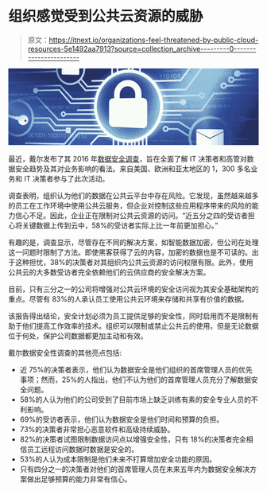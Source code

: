 # 组织感觉受到公共云资源的威胁

> 原文：<https://itnext.io/organizations-feel-threatened-by-public-cloud-resources-5e1492aa7913?source=collection_archive---------0----------------------->

![](img/25afea9fa2e9c929866826bd025cbc6c.png)

最近，戴尔发布了其 2016 年[数据安全调查](http://futurereadyworkforce.dell.com/dell-data-security-survey/)，旨在全面了解 IT 决策者和高管对数据安全趋势及其对业务影响的看法。来自美国、欧洲和亚太地区的 1，300 多名业务和 IT 决策者参与了此次活动。

调查表明，组织认为他们的数据在公共云平台中存在风险。它发现，虽然越来越多的员工在工作环境中使用公共云服务，但企业对控制这些应用程序带来的风险的能力信心不足。因此，企业正在限制对公共云资源的访问。“近五分之四的受访者担心将关键数据上传到云中，58%的受访者实际上比一年前更加担心。”

有趣的是，调查显示，尽管存在不同的解决方案，如智能数据加密，但公司在处理这一问题时限制了方法。即使黑客获得了云的内容，加密的数据也是不可读的。出于这种担忧，38%的决策者对其组织内公共云资源的访问权限有限。此外，使用公共云的大多数受访者完全依赖他们的云供应商的安全解决方案。

目前，只有三分之一的公司将增强对公共云环境的安全访问视为其安全基础架构的重点。尽管有 83%的人承认员工使用公共云环境来存储和共享有价值的数据。

该报告得出结论，安全计划必须为员工提供足够的安全性，同时启用而不是限制有助于他们提高工作效率的技术。组织可以限制或禁止公共云的使用，但是无论数据位于何处，保护公司数据都更加主动和有效。

戴尔数据安全性调查的其他亮点包括:

*   近 75%的决策者表示，他们认为数据安全是他们组织的首席管理人员的优先事项；然而，25%的人指出，他们不认为他们的首席管理人员充分了解数据安全问题。
*   58%的人认为他们的公司受到了目前市场上缺乏训练有素的安全专业人员的不利影响。
*   69%的受访者表示，他们认为数据安全是他们时间和预算的负担。
*   73%的决策者非常担心恶意软件和高级持续威胁。
*   82%的决策者试图限制数据访问点以增强安全性，只有 18%的决策者完全相信员工远程访问数据时数据是安全的。
*   53%的人认为成本限制是他们未来不打算增加安全功能的原因。
*   只有四分之一的决策者对他们的首席管理人员在未来五年内为数据安全解决方案做出足够预算的能力非常有信心。